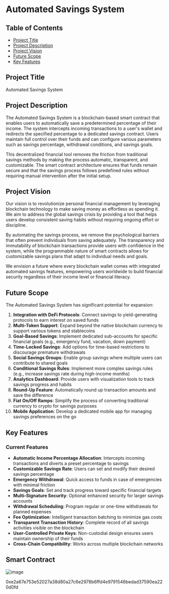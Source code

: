 # Automated Savings System

## Table of Contents
- [Project Title](#project-title)
- [Project Description](#project-description)
- [Project Vision](#project-vision)
- [Future Scope](#future-scope)
- [Key Features](#key-features)

## Project Title
Automated Savings System

## Project Description
The Automated Savings System is a blockchain-based smart contract that enables users to automatically save a predetermined percentage of their income. The system intercepts incoming transactions to a user's wallet and redirects the specified percentage to a dedicated savings contract. Users maintain full control over their funds and can configure various parameters such as savings percentage, withdrawal conditions, and savings goals.

This decentralized financial tool removes the friction from traditional savings methods by making the process automatic, transparent, and customizable. The smart contract architecture ensures that funds remain secure and that the savings process follows predefined rules without requiring manual intervention after the initial setup.

## Project Vision
Our vision is to revolutionize personal financial management by leveraging blockchain technology to make saving money as effortless as spending it. We aim to address the global savings crisis by providing a tool that helps users develop consistent saving habits without requiring ongoing effort or discipline.

By automating the savings process, we remove the psychological barriers that often prevent individuals from saving adequately. The transparency and immutability of blockchain transactions provide users with confidence in the system, while the programmable nature of smart contracts allows for customizable savings plans that adapt to individual needs and goals.

We envision a future where every blockchain wallet comes with integrated automated savings features, empowering users worldwide to build financial security regardless of their income level or financial literacy.

## Future Scope
The Automated Savings System has significant potential for expansion:

1. **Integration with DeFi Protocols**: Connect savings to yield-generating protocols to earn interest on saved funds
2. **Multi-Token Support**: Expand beyond the native blockchain currency to support various tokens and stablecoins
3. **Goal-Based Savings**: Implement dedicated sub-accounts for specific financial goals (e.g., emergency fund, vacation, down payment)
4. **Time-Locked Savings**: Add options for time-based restrictions to discourage premature withdrawals
5. **Social Savings Groups**: Enable group savings where multiple users can contribute to shared goals
6. **Conditional Savings Rules**: Implement more complex savings rules (e.g., increase savings rate during high-income months)
7. **Analytics Dashboard**: Provide users with visualization tools to track savings progress and habits
8. **Round-Up Feature**: Automatically round up transaction amounts and save the difference
9. **Fiat On/Off Ramps**: Simplify the process of converting traditional currency to crypto for savings purposes
10. **Mobile Application**: Develop a dedicated mobile app for managing savings preferences on the go

## Key Features

### Current Features
- **Automatic Income Percentage Allocation**: Intercepts incoming transactions and diverts a preset percentage to savings
- **Customizable Savings Rate**: Users can set and modify their desired savings percentage
- **Emergency Withdrawal**: Quick access to funds in case of emergencies with minimal friction
- **Savings Goals**: Set and track progress toward specific financial targets
- **Multi-Signature Security**: Optional enhanced security for larger savings accounts
- **Withdrawal Scheduling**: Program regular or one-time withdrawals for planned expenses
- **Fee Optimization**: Intelligent transaction batching to minimize gas costs
- **Transparent Transaction History**: Complete record of all savings activities visible on the blockchain
- **User-Controlled Private Keys**: Non-custodial design ensures users maintain ownership of their funds
- **Cross-Chain Compatibility**: Works across multiple blockchain networks
## Smart Contract
![image](https://github.com/user-attachments/assets/aabc365f-a399-4978-a14b-449a75dbcc39)

0xe2a67e753e52027a38d80a27c6e2978b6ffd4e9791546bedad37590ea220d0fd
